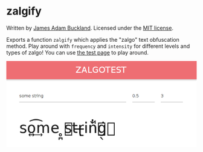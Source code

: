 zalgify
=======

Written by [James Adam Buckland](https://github.com/ambuc). Licensed under the [MIT license](https://opensource.org/licenses/MIT).

Exports a function `zalgify` which applies the "zalgo" text obfuscation method. Play around with `frequency` and `intensity` for different levels and types of zalgo! You can use [the test page](https://cosmicexplorer.github.io/zalgify) to play around.

![zalgify test screenshot](screenshot.png "Zalgification in action!")
